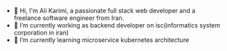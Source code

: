 - 👋 Hi, I'm Ali Karimi, a passionate full stack web developer and a freelance software engineer from Iran. 
- 💼 I’m currently working as backend developer on isc(informatics system corporation in iran)
- 🌱 I’m currently learning microservice kubernetes architecture 

